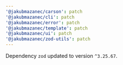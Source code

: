 ```yaml
---
'@jakubmazanec/carson': patch
'@jakubmazanec/cli': patch
'@jakubmazanec/error': patch
'@jakubmazanec/template': patch
'@jakubmazanec/ui': patch
'@jakubmazanec/zod-utils': patch
---
```

Dependency `zod` updated to version `^3.25.67`.
